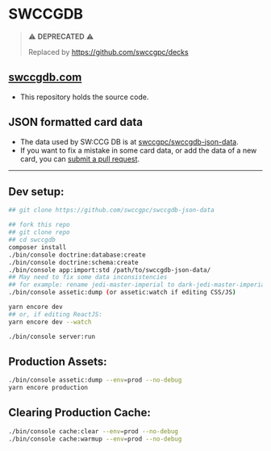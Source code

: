 SWCCGDB
=======

>
> ⚠️ **DEPRECATED** ⚠️
>
> Replaced by https://github.com/swccgpc/decks
>

## [swccgdb.com](https://swccgdb.com)

* This repository holds the source code.

## JSON formatted card data

* The data used by SW:CCG DB is at [swccgpc/swccgdb-json-data](https://github.com/swccgpc/swccgdb-json-data).
* If you want to fix a mistake in some card data, or add the data of a new card, you can [submit a pull request](https://github.com/swccgpc/swccgdb-json-data/pulls).

---------

## Dev setup:

```bash
## git clone https://github.com/swccgpc/swccgdb-json-data

## fork this repo
## git clone repo
## cd swccgdb
composer install
./bin/console doctrine:database:create
./bin/console doctrine:schema:create
./bin/console app:import:std /path/to/swccgdb-json-data/
## May need to fix some data inconsistencies
## for example: rename jedi-master-imperial to dark-jedi-master-imperial
./bin/console assetic:dump (or assetic:watch if editing CSS/JS)

yarn encore dev
## or, if editing ReactJS:
yarn encore dev --watch

./bin/console server:run
```

## Production Assets:

```bash
./bin/console assetic:dump --env=prod --no-debug
yarn encore production
```

## Clearing Production Cache:

```bash
./bin/console cache:clear --env=prod --no-debug
./bin/console cache:warmup --env=prod --no-debug
```

